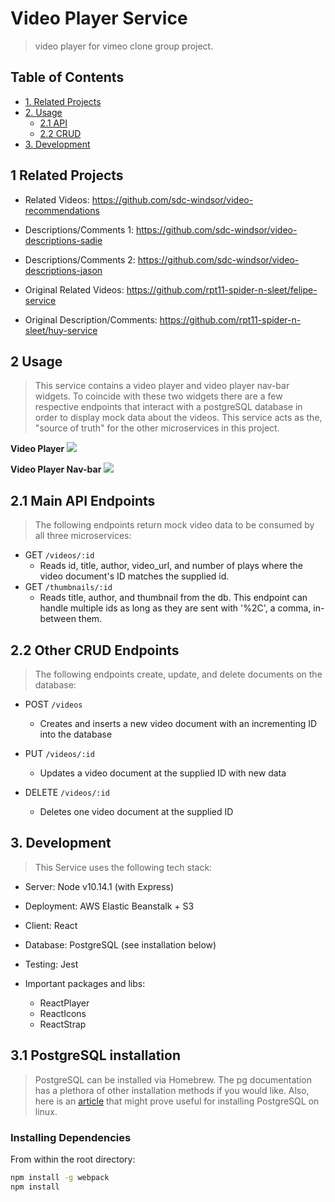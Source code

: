 # Video Player Service

> video player for vimeo clone group project.

## Table of Contents

- [1. Related Projects](#1-Related-Projects)
- [2. Usage](#2-Usage)
  - [2.1 API](#21-API-Endpoints)
  - [2.2 CRUD](#22-CRUD-ENDPOINTS)
- [3. Development](#3-development)

## 1 Related Projects

  - Related Videos: https://github.com/sdc-windsor/video-recommendations
  - Descriptions/Comments 1: https://github.com/sdc-windsor/video-descriptions-sadie
  - Descriptions/Comments 2: https://github.com/sdc-windsor/video-descriptions-jason


  - Original Related Videos: https://github.com/rpt11-spider-n-sleet/felipe-service
  - Original Description/Comments: https://github.com/rpt11-spider-n-sleet/huy-service

## 2 Usage

> This service contains a video player and video player nav-bar widgets. To coincide with these two widgets there are a few respective endpoints that interact with a postgreSQL database in order to display mock data about the videos. This service acts as the, "source of truth" for the other microservices in this project. 

**Video Player**
![](vidplayersmall.gif)

**Video Player Nav-bar**
![](VidNavSm.gif)

## 2.1 Main API Endpoints

> The following endpoints return mock video data to be consumed by all three microservices: 

- GET `/videos/:id`
  - Reads id, title, author, video_url, and number of plays where the video document's ID matches the supplied id.
- GET `/thumbnails/:id`
  - Reads title, author, and thumbnail from the db. This endpoint can handle multiple ids as long as they are sent with '%2C', a comma, in-between them.

## 2.2 Other CRUD Endpoints

> The following endpoints create, update, and delete documents on the database: 

- POST `/videos`
  - Creates and inserts a new video document with an incrementing ID into the database

- PUT `/videos/:id`
  - Updates a video document at the supplied ID with new data

- DELETE `/videos/:id`  
  - Deletes one video document at the supplied ID
  

## 3. Development

> This Service uses the following tech stack:
  
- Server: Node v10.14.1 (with Express)
- Deployment: AWS Elastic Beanstalk + S3
- Client: React
- Database: PostgreSQL (see installation below)
- Testing: Jest

- Important packages and libs:
  - ReactPlayer
  - ReactIcons
  - ReactStrap
  
## 3.1 PostgreSQL installation

> PostgreSQL can be installed via Homebrew. The pg documentation has a plethora of other installation methods if you would like. Also, here is an [article](https://www.digitalocean.com/community/tutorials/how-to-install-and-use-postgresql-on-ubuntu-18-04) that might prove useful for installing PostgreSQL on linux.

### Installing Dependencies

From within the root directory:

```sh
npm install -g webpack
npm install
```

